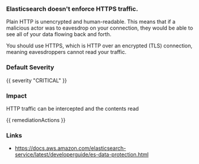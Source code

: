 
### Elasticsearch doesn't enforce HTTPS traffic.

Plain HTTP is unencrypted and human-readable. This means that if a malicious actor was to eavesdrop on your connection, they would be able to see all of your data flowing back and forth.

You should use HTTPS, which is HTTP over an encrypted (TLS) connection, meaning eavesdroppers cannot read your traffic.

### Default Severity
{{ severity "CRITICAL" }}

### Impact
HTTP traffic can be intercepted and the contents read

<!-- DO NOT CHANGE -->
{{ remediationActions }}

### Links
- https://docs.aws.amazon.com/elasticsearch-service/latest/developerguide/es-data-protection.html
        